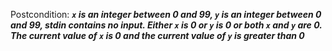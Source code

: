 Postcondition: ***`x` is an integer between 0 and 99, `y` is an integer between 0 and 99, stdin contains no input. Either `x` is 0 or `y` is 0 or both `x` and `y` are 0. The current value of `x` is 0 and the current value of `y` is greater than 0***